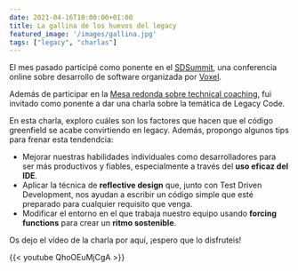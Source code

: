 ```yaml
---
date: 2021-04-16T10:00:00+01:00
title: La gallina de los huevos del legacy
featured_image: '/images/gallina.jpg'
tags: ["legacy", "charlas"]
---
```


El mes pasado participé como ponente en el [SDSummit](https://sdsummit.es/), una conferencia online sobre desarrollo de software organizada por [Voxel](https://www.voxelgroup.net/es/index.html).

Además de participar en la [Mesa redonda sobre technical coaching](/post/mesa-redonda-technical-coaching/), fui invitado como ponente a dar una charla sobre la temática de Legacy Code.

En esta charla, exploro cuáles son los factores que hacen que el código greenfield se acabe convirtiendo en legacy. Además, propongo algunos tips para frenar esta tendendcia:

- Mejorar nuestras habilidades individuales como desarrolladores para ser más productivos y fiables, especialmente a través del **uso eficaz del IDE**.
- Aplicar la técnica de **reflective design** que, junto con Test Driven Development, nos ayudan a escribir un código simple que esté preparado para cualquier requisito que venga.
- Modificar el entorno en el que trabaja nuestro equipo usando **forcing functions** para crear un **ritmo sostenible**.

Os dejo el vídeo de la charla por aquí, ¡espero que lo disfruteis!

{{< youtube QhoOEuMjCgA >}}
